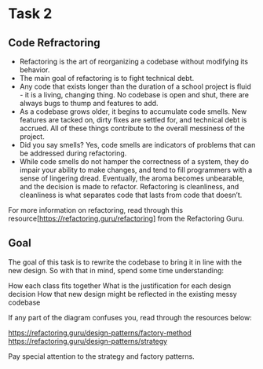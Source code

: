 # Task 2

## Code Refractoring

- Refactoring is the art of reorganizing a codebase without modifying its behavior.
- The main goal of refactoring is to fight technical debt.
- Any code that exists longer than the duration of a school project is fluid - it is a living, changing thing. No codebase is open and shut, there are always bugs to thump and features to add.
- As a codebase grows older, it begins to accumulate code smells. New features are tacked on, dirty fixes are settled for, and technical debt is accrued. All of these things contribute to the overall messiness of the project.
- Did you say smells? Yes, code smells are indicators of problems that can be addressed during refactoring.
- While code smells do not hamper the correctness of a system, they do impair your ability to make changes, and tend to fill programmers with a sense of lingering dread. Eventually, the aroma becomes unbearable, and the decision is made to refactor. Refactoring is cleanliness, and cleanliness is what separates code that lasts from code that doesn’t.

For more information on refactoring, read through this resource[https://refactoring.guru/refactoring] from the Refactoring Guru.

## Goal

The goal of this task is to rewrite the codebase to bring it in line with the new design. So with that in mind, spend some time understanding:

How each class fits together
What is the justification for each design decision
How that new design might be reflected in the existing messy codebase

If any part of the diagram confuses you, read through the resources below:

https://refactoring.guru/design-patterns/factory-method
https://refactoring.guru/design-patterns/strategy

Pay special attention to the strategy and factory patterns.
